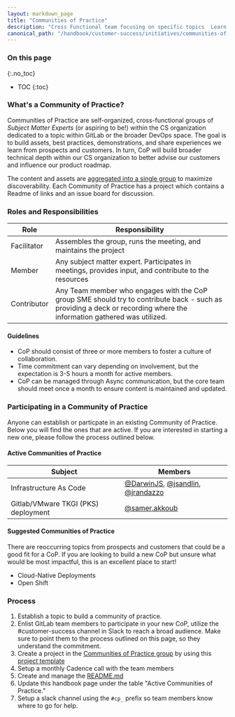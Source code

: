 ```yaml
---
layout: markdown_page
title: "Communities of Practice"
description: "Cross Functional team focusing on specific topics  Learn more!"
canonical_path: "/handbook/customer-success/initiatives/communities-of-practice/"
---
```


### On this page
{:.no_toc}

- TOC
{:toc}

### What's a Community of Practice?

Communities of Practice are self-organized, cross-functional groups of _Subject Matter Experts_ (or aspiring to be!) within the CS organization dedicated to a topic within GitLab or the broader DevOps space. The goal is to build assets, best practices, demonstrations, and share experiences we learn from prospects and customers. In turn, CoP will build broader technical depth within our CS organization to better advise our customers and influence our product roadmap.

The content and assets are [aggregated into a single group](https://gitlab.com/gitlab-com/customer-success/communities-of-practice) to maximize discoverability. Each Community of Practice has a project which contains a Readme of links and an issue board for discussion.


### Roles and Responsibilities

| Role                  | Responsibility                                                                                                                                                            |
|-----------------------|---------------------------------------------------------------------------------------------------------------------------------------------------------------------------|
| Facilitator           | Assembles the group, runs the meeting, and maintains the project                                                                                                          |
| Member                | Any subject matter expert. Participates in meetings, provides input, and contribute to the resources                                                                        |
| Contributor           | Any Team member who engages with the CoP group SME should try to contribute back - such as providing a deck or recording where the information gathered was utilized.     |

#### Guidelines

* CoP should consist of three or more members to foster a culture of collaboration.
* Time commitment can vary depending on involvement, but the expectation is 3-5 hours a month for active members. 
* CoP can be managed through Async communication, but the core team should meet once a month to ensure content is maintained and updated.

### Participating in a Community of Practice

Anyone can establish or particpate in an existing Community of Practice. Below you will find the ones that are active. If you are interested in starting a new one, please follow the process outlined below.

#### Active Communities of Practice

| Subject                             | Members                                                                                                                                                                   |
|-------------------------------------|---------------------------------------------------------------------------------------------------------------------------------------------------------------------------|
| Infrastructure As Code              | [@DarwinJS](https://gitlab.com/DarwinJS), [@jsandlin](https://gitlab.com/jsandlin), [@jrandazzo](https://gitlab.com/jrandazzo)                                                                                                                                            |
| Gitlab/VMware TKGI (PKS) deployment | [@samer.akkoub](https://gitlab.com/samer.akkoub)                                                                                                                                                             |

#### Suggested Communities of Practice

There are reoccurring topics from prospects and customers that could be a good fit for a CoP. If you are looking to build a new CoP but unsure what would be most impactful, this is an excellent place to start!

* Cloud-Native Deployments
* Open Shift

### Process

1. Establish a topic to build a community of practice.
2. Enlist GitLab team members to participate in your new CoP, utilize the #customer-success channel in Slack to reach a broad audience. Make sure to point them to the process outlined on this page, so they understand the commitment.
3. Create a project in the [Communities of Practice group](https://gitlab.com/gitlab-com/customer-success/communities-of-practice) by using this [project template](https://gitlab.com/gitlab-com/customer-success/communities-of-practice/project-template)
4. Setup a monthly Cadence call with the team members
5. Create and manage the [README.md](https://gitlab.com/gitlab-com/customer-success/communities-of-practice/project-template/-/blob/master/README.md)
6. Update this handbook page under the table "Active Communities of Practice."
7. Setup a slack channel using the `#cp_` prefix so team members know where to go for help.



